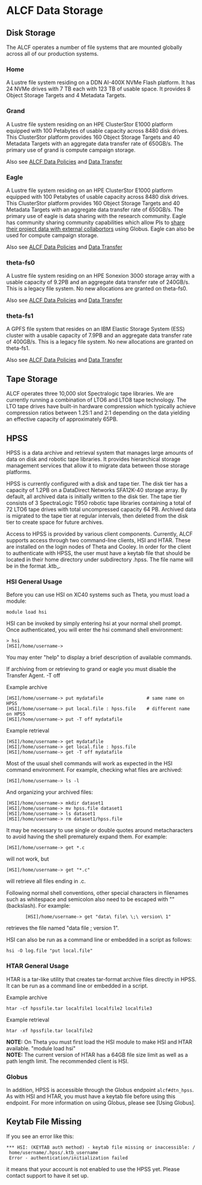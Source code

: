 # ALCF Data Storage

## Disk Storage
The ALCF operates a number of file systems that are mounted globally across all of our production systems.

### Home
A Lustre file system residing on a DDN AI-400X NVMe Flash platform. It has 24 NVMe drives with 7 TB each with 123 TB of usable space. It provides 8 Object Storage Targets and 4 Metadata Targets.

### Grand
A Lustre file system residing on an HPE ClusterStor E1000 platform equipped with 100 Petabytes of usable capacity across 8480 disk drives. This ClusterStor platform provides 160 Object Storage Targets and 40 Metadata Targets with an aggregate data transfer rate of 650GB/s.  The primary use of grand is compute campaign storage.

Also see [ALCF Data Policies](https://www.alcf.anl.gov/support-center/facility-policies/data-policy) and [Data Transfer](../data-transfer/using-globus.md)

### Eagle
A Lustre file system residing on an HPE ClusterStor E1000 platform equipped with 100 Petabytes of usable capacity across 8480 disk drives. This ClusterStor platform provides 160 Object Storage Targets and 40 Metadata Targets with an aggregate data transfer rate of 650GB/s.  The primary use of eagle is data sharing with the research community.  Eagle has community sharing community capabilities which allow PIs to [share their project data with external collabortors](../acdc/eagle-data-sharing.md) using Globus.  Eagle can also be used for compute campaign storage.

Also see [ALCF Data Policies](https://www.alcf.anl.gov/support-center/facility-policies/data-policy) and [Data Transfer](../data-transfer/using-globus.md)

### theta-fs0
A Lustre file system residing on an HPE Sonexion 3000 storage array with a usable capacity of 9.2PB and an aggregate data transfer rate of 240GB/s.  This is a legacy file system.  No new allocations are granted on theta-fs0.

Also see [ALCF Data Policies](https://www.alcf.anl.gov/support-center/facility-policies/data-policy) and [Data Transfer](../data-transfer/using-globus.md)

### theta-fs1
A GPFS file system that resides on an IBM Elastic Storage System (ESS) cluster with a usable capacity of 7.9PB and an aggregate data transfer rate of 400GB/s.  This is a legacy file system.  No new allocations are granted on theta-fs1.

Also see [ALCF Data Policies](https://www.alcf.anl.gov/support-center/facility-policies/data-policy) and [Data Transfer](../data-transfer/using-globus.md)

## Tape Storage
ALCF operates three 10,000 slot Spectralogic tape libraries.  We are currently running a combination of LTO6 and LTO8 tape technology.  The LTO tape drives have built-in hardware compression which typically achieve compression ratios between 1.25:1 and 2:1 depending on the data yielding an effective capacity of approximately 65PB.

## HPSS
HPSS is a data archive and retrieval system that manages large amounts of data on disk and robotic tape libraries. It provides hierarchical storage management services that allow it to migrate data between those storage platforms.

HPSS is currently configured with a disk and tape tier. The disk tier has a capacity of 1.2PB on a DataDirect Networks SFA12K-40 storage array. By default, all archived data is initially written to the disk tier. The tape tier consists of 3 SpectraLogic T950 robotic tape libraries containing a total of 72 LTO6 tape drives with total uncompressed capacity 64 PB. Archived data is migrated to the tape tier at regular intervals, then deleted from the disk tier to create space for future archives.

Access to HPSS is provided by various client components. Currently, ALCF supports access through two command-line clients, HSI and HTAR.  These are installed on the login nodes of Theta and Cooley. In order for the client to authenticate with HPSS, the user must have a keytab file that should be located in their home directory under subdirectory .hpss. The file name will be in the format .ktb_<userid>.

### HSI General Usage
Before you can use HSI on XC40 systems such as Theta, you must load a module:

`module load hsi`

HSI can be invoked by simply entering hsi at your normal shell prompt. Once authenticated, you will enter the hsi command shell environment:

```
> hsi
[HSI]/home/username->
```

You may enter "help" to display a brief description of available commands.

If archiving from or retrieving to grand or eagle you must disable the Transfer Agent. -T off

Example archive
```
[HSI]/home/username-> put mydatafile                # same name on HPSS
[HSI]/home/username-> put local.file : hpss.file    # different name on HPSS
[HSI]/home/username-> put -T off mydatafile
```

Example retrieval
```
[HSI]/home/username-> get mydatafile
[HSI]/home/username-> get local.file : hpss.file
[HSI]/home/username-> get -T off mydatafile
```

Most of the usual shell commands will work as expected in the HSI command environment. For example, checking what files are archived:

`[HSI]/home/username-> ls -l`

And organizing your archived files:

```
[HSI]/home/username-> mkdir dataset1
[HSI]/home/username-> mv hpss.file dataset1
[HSI]/home/username-> ls dataset1
[HSI]/home/username-> rm dataset1/hpss.file
```

It may be necessary to use single or double quotes around metacharacters to avoid having the shell prematurely expand them.  For example:

```
[HSI]/home/username-> get *.c
```

will not work, but

```
[HSI]/home/username-> get "*.c"
```

will retrieve all files ending in .c.

Following normal shell conventions, other special characters in filenames such as whitespace and semicolon also need to be escaped with "\" (backslash).   For example:

```
       [HSI]/home/username-> get "data\ file\ \;\ version\ 1"
```

retrieves the file named "data file ; version 1".

HSI can also be run as a command line or embedded in a script as follows:

```
hsi -O log.file "put local.file"
```

### HTAR General Usage
HTAR is a tar-like utility that creates tar-format archive files directly in HPSS. It can be run as a command line or embedded in a script.

Example archive
```
htar -cf hpssfile.tar localfile1 localfile2 localfile3
```

Example retrieval

```
htar -xf hpssfile.tar localfile2
```

**NOTE:** On Theta you must first load the HSI module to make HSI and HTAR available. "module load hsi"  
**NOTE:**  The current version of HTAR has a 64GB file size limit as well as a path length limit.  The recommended client is HSI.

### Globus
In addition, HPSS is accessible through the Globus endpoint `alcf#dtn_hpss`.  As with HSI and HTAR, you must have a keytab file before using this endpoint.  For more information on using Globus, please see [Using Globus].


## Keytab File Missing
If you see an error like this:

```
*** HSI: (KEYTAB auth method) - keytab file missing or inaccessible: /
 home/username/.hpss/.ktb_username
 Error - authentication/initialization failed
```

it means that your account is not enabled to use the HPSS yet. Please contact support to have it set up.
